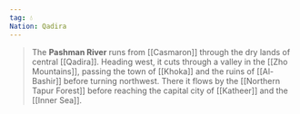 ```yaml
---
tag: 💧
Nation: Qadira
---
```

> The **Pashman River** runs from [[Casmaron]] through the dry lands of central [[Qadira]]. Heading west, it cuts through a valley in the [[Zho Mountains]], passing the town of [[Khoka]] and the ruins of [[Al-Bashir]] before turning northwest. There it flows by the [[Northern Tapur Forest]] before reaching the capital city of [[Katheer]] and the [[Inner Sea]].








